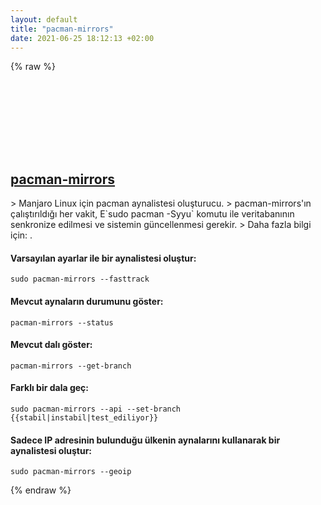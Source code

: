 ```yaml
---
layout: default
title: "pacman-mirrors"
date: 2021-06-25 18:12:13 +02:00
---
```

{% raw %}
<h2 id="pacman-mirrors">
  <a href="/tr/linux/pacman-mirrors.html">pacman-mirrors</a> <a href="#pacman-mirrors"><svg class="icon">
    <use href="/assets/images/unicode_sprite.svg#link" />
  </svg></a>
</h2>
> Manjaro Linux için pacman aynalistesi oluşturucu.
> pacman-mirrors'ın çalıştırıldığı her vakit, E`sudo pacman -Syyu` komutu ile veritabanının senkronize edilmesi ve sistemin güncellenmesi gerekir.
> Daha fazla bilgi için: <https://wiki.manjaro.org/index.php?title=Pacman-mirrors>.

#### Varsayılan ayarlar ile bir aynalistesi oluştur:
```shell
sudo pacman-mirrors --fasttrack
```
#### Mevcut aynaların durumunu göster:
```shell
pacman-mirrors --status
```
#### Mevcut dalı göster:
```shell
pacman-mirrors --get-branch
```
#### Farklı bir dala geç:
```shell
sudo pacman-mirrors --api --set-branch {{stabil|instabil|test_ediliyor}}
```
#### Sadece IP adresinin bulunduğu ülkenin aynalarını kullanarak bir aynalistesi oluştur:
```shell
sudo pacman-mirrors --geoip
```
{% endraw %}